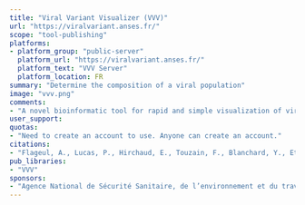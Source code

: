 ```yaml
---
title: "Viral Variant Visualizer (VVV)"
url: "https://viralvariant.anses.fr/"
scope: "tool-publishing"
platforms:
- platform_group: "public-server"
  platform_url: "https://viralvariant.anses.fr/"
  platform_text: "VVV Server"
  platform_location: FR
summary: "Determine the composition of a viral population"
image: "vvv.png"
comments:
- "A novel bioinformatic tool for rapid and simple visualization of viral genetic diversity."
user_support:
quotas:
- "Need to create an account to use. Anyone can create an account."
citations:
- "Flageul, A., Lucas, P., Hirchaud, E., Touzain, F., Blanchard, Y., Eterradossi, N., Brown, P., & Grasland, B. (2021). [Viral variant visualizer (VVV): A novel bioinformatic tool for rapid and simple visualization of viral genetic diversity]( https://doi.org/10.1016/j.virusres.2020.198201). *Virus Research*, 291, 198201. doi: 10.1016/j.virusres.2020.198201"
pub_libraries:
- "VVV"
sponsors:
- "Agence National de Sécurité Sanitaire, de l’environnement et du travail (ANSES) Laboratory of Ploufragan-Plouzané-Niort, Université Bretagne Loire (UBL), France"
---
```

